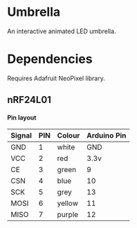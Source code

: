 # Umbrella

An interactive animated LED umbrella.

# Dependencies
Requires Adafruit NeoPixel library.

## nRF24L01
#### Pin layout

|Signal|PIN|Colour|Arduino Pin|
|------|---|------|-----------|
|GND   |1  |white |GND        |
|VCC   |2  |red   |3.3v       |
|CE    |3  |green |9          |
|CSN   |4  |blue  |10         |
|SCK   |5  |grey  |13         |
|MOSI  |6  |yellow|11         |
|MISO  |7  |purple|12         |

